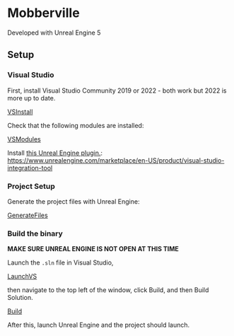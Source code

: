 # Mobberville

Developed with Unreal Engine 5

## Setup
### Visual Studio
First, install Visual Studio Community 2019 or 2022 - both work but 2022 is more up to date.

[VSInstall](readme/vs1.png)

Check that the following modules are installed:

[VSModules](readme/vs2.png)

Install [this Unreal Engine plugin.](https://www.unrealengine.com/marketplace/en-US/product/visual-studio-integration-tool):
https://www.unrealengine.com/marketplace/en-US/product/visual-studio-integration-tool

### Project Setup
Generate the project files with Unreal Engine:

[GenerateFiles](readme/vs3.png)

### Build the binary
**MAKE SURE UNREAL ENGINE IS NOT OPEN AT THIS TIME**

Launch the `.sln` file in Visual Studio,

[LaunchVS](readme/vs4.png)

then navigate to the top left of the window, click Build, and then Build Solution.

[Build](readme/vs5.png)

After this, launch Unreal Engine and the project should launch.
